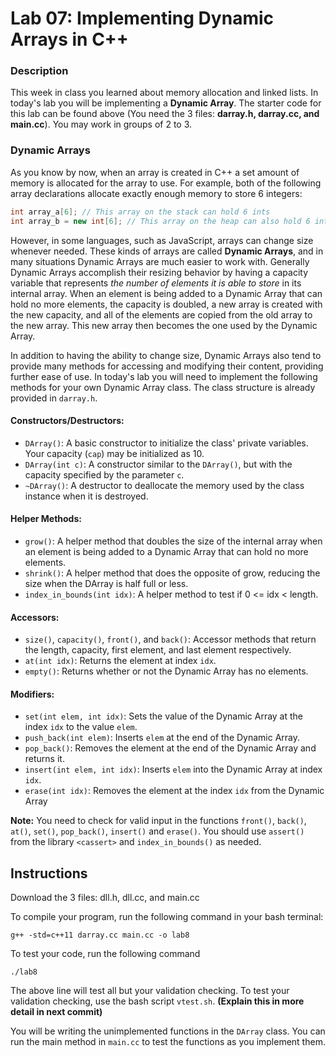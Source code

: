 # Lab 07: Implementing Dynamic Arrays in C++

### Description

This week in class you learned about memory allocation and linked lists. In today's lab you will be implementing a **Dynamic Array**.
The starter code for this lab can be found above (You need the 3 files: **darray.h, darray.cc, and main.cc**). You may work in groups of 2 to 3. 


### Dynamic Arrays

As you know by now, when an array is created in C++ a set amount of memory is allocated for the array to use. For example, both of the following array declarations allocate exactly enough memory to store 6 integers:

```C++
int array_a[6]; // This array on the stack can hold 6 ints
int array_b = new int[6]; // This array on the heap can also hold 6 ints
```

However, in some languages, such as JavaScript, arrays can change size whenever needed. These kinds of arrays are called **Dynamic Arrays**, and in many situations Dynamic Arrays are much easier to work with. Generally Dynamic Arrays accomplish their resizing behavior by having a capacity variable that represents *the number of elements it is able to store* in its internal array. When an element is being added to a Dynamic Array that can hold no more elements, the capacity is doubled, a new array is created with the new capacity, and all of the elements are copied from the old array to the new array. This new array then becomes the one used by the Dynamic Array.

In addition to having the ability to change size, Dynamic Arrays also tend to provide many methods for accessing and modifying their content, providing further ease of use. In today's lab you will need to implement the following methods for your own Dynamic Array class. The class structure is already provided in `darray.h`.

#### Constructors/Destructors:

+ `DArray()`: A basic constructor to initialize the class' private variables. Your capacity (`cap`) may be initialized as 10.
+ `DArray(int c)`: A constructor similar to the `DArray()`, but with the capacity specified by the parameter `c`.
+ `~DArray()`: A destructor to deallocate the memory used by the class instance when it is destroyed.

#### Helper Methods:

+ `grow()`: A helper method that doubles the size of the internal array when an element is being added to a Dynamic Array that can hold no more elements.
+ `shrink()`: A helper method that does the opposite of grow, reducing the size when the DArray is half full or less.
+ `index_in_bounds(int idx)`: A helper method to test if 0 <= idx < length.

#### Accessors:

+ `size()`, `capacity()`, `front()`, and `back()`: Accessor methods that return the length, capacity, first element, and last element respectively.
+ `at(int idx)`: Returns the element at index `idx`.
+ `empty()`: Returns whether or not the Dynamic Array has no elements.

#### Modifiers:

+ `set(int elem, int idx)`: Sets the value of the Dynamic Array at the index `idx` to the value `elem`.
+ `push_back(int elem)`: Inserts `elem` at the end of the Dynamic Array.
+ `pop_back()`: Removes the element at the end of the Dynamic Array and returns it.
+ `insert(int elem, int idx)`: Inserts `elem` into the Dynamic Array at index `idx`.
+ `erase(int idx)`: Removes the element at the index `idx` from the Dynamic Array

**Note:** You need to check for valid input in the functions `front()`, `back()`, `at()`, `set()`, `pop_back()`, `insert()` and `erase()`. You should use `assert()` from the library `<cassert>` and `index_in_bounds()` as needed. 

## Instructions

Download the 3 files: dll.h, dll.cc, and main.cc

To compile your program, run the following command in your bash terminal:
```
g++ -std=c++11 darray.cc main.cc -o lab8
```
To test your code, run the following command
```
./lab8
```
The above line will test all but your validation checking. To test your validation checking, use the bash script `vtest.sh`. **(Explain this in more detail in next commit)**

You will be writing the unimplemented functions in the `DArray` class. You can run the main method in `main.cc` to test the functions as you implement them.
